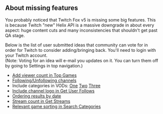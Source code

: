 ## About missing features

You probably noticed that Twitch Fox v5 is missing some big features. This is because Twitch "new" Helix API is a massive downgrade in about every aspect: huge content cuts and many inconsistencies that shouldn't get past QA stage.

Below is the list of user submitted ideas that community can vote for in order for Twitch to consider adding/bringing back. You'll need to login with your Twitch account.\
(Note: Voting for an idea will e-mail you updates on it. You can turn them off by going to Settings in top navigation.)

* [Add viewer count in Top Games](https://twitch.uservoice.com/forums/310213-developers/suggestions/37393114-add-viewer-and-channel-count-in-helix-games-top)
* [Following/Unfollowing channels](https://twitch.uservoice.com/forums/310213-developers/suggestions/43871391-twitch-approved-developer-program-reinstate-foll)
* Include categories in VODs: [One](https://twitch.uservoice.com/forums/310213-developers/suggestions/42720509-highlight-vod-offset-origin-vod) [Two](https://twitch.uservoice.com/forums/310213-developers/suggestions/38155990-return-tags-and-game-id-in-get-videos-in-helix) [Three](https://twitch.uservoice.com/forums/310213-developers/suggestions/44612874-expose-games-chapters-on-the-videos-api)
* [Include channel logo in Get User Follows](https://twitch.uservoice.com/forums/310213-developers/suggestions/41551567--get-user-follows-endpoint-response-data-should-i)
* [Ordering results by date](https://twitch.uservoice.com/forums/310213-developers/suggestions/38051917-ordering-by-date-of-helix-endpoints)
* [Stream count in Get Streams](https://twitch.uservoice.com/forums/310213-developers/suggestions/38764963-add-total-count-to-streams-endpoint)
* [Relevant game sorting in Search Categories](https://twitch.uservoice.com/forums/310213-developers/suggestions/41252092-search-categories-relevance)
